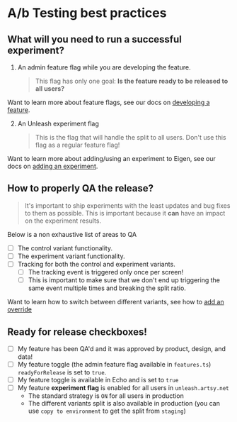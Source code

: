 # A/b Testing best practices

## What will you need to run a successful experiment?

1. An admin feature flag while you are developing the feature.
   > This flag has only one goal: **Is the feature ready to be released to all users?**

Want to learn more about feature flags, see our docs on [developing a feature](developing_a_feature.md).

2. An Unleash experiment flag
   > This is the flag that will handle the split to all users. Don't use this flag as a regular feature flag!

Want to learn more about adding/using an experiment to Eigen, see our docs on [adding an experiment](add_an_experiment.md).

## How to properly QA the release?

> It's important to ship experiments with the least updates and bug fixes to them as possible. This is important because it **can** have an impact on the experiment results.

Below is a non exhaustive list of areas to QA

- [ ] The control variant functionality.
- [ ] The experiment variant functionality.
- [ ] Tracking for both the control and experiment variants.
  - [ ] The tracking event is triggered only once per screen!
  - [ ] This is important to make sure that we don't end up triggering the same event multiple times and breaking the split ratio.

Want to learn how to switch between different variants, see how to [add an override](add_an_experiment.md#adding-an-override)

## Ready for release checkboxes!

- [ ] My feature has been QA'd and it was approved by product, design, and data!
- [ ] My feature toggle (the admin feature flag available in `features.ts`) `readyForRelease` is set to `true`.
- [ ] My feature toggle is available in Echo and is set to `true`
- [ ] My feature **experiment flag** is enabled for all users in `unleash.artsy.net`
  - The standard strategy is `ON` for all users in production
  - The different variants split is also available in production (you can use `copy to environment` to get the split from `staging`)
